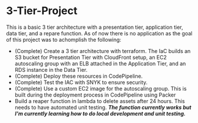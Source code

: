 # 3-Tier-Project
This is a basic 3 tier architecture with a presentation tier, application tier, data tier, and a repare function.
As of now there is no application as the goal of this project was to achomplish the following:
- (Complete) Create a 3 tier architecture with terraform.  The IaC builds an S3 bucket for Presentation Tier with CloudFront setup, an EC2 autoscaling group with an ELB attached in the Application Tier, and an RDS instance in the Data Tier.  
- (Complete) Deploy these resources in CodePipeline.
- (Complete) Test the IAC with SNYK to ensure security.
- (Complete) Use a custom EC2 image for the autoscaling group.  This is built during the deployment process in CodePipeline using Packer
- Build a reaper function in lambda to delete assets after 24 hours.  This needs to have automated unit testing.
***The function currently works but I'm currently learning how to do local development and unit testing.***



